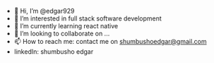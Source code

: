 - 👋 Hi, I’m @edgar929
- 👀 I’m interested in full stack software development
- 🌱 I’m currently learning react native
- 💞️ I’m looking to collaborate on ...
- 📫 How to reach me: contact me on shumbushoedgar@gmail.com
-   linkedIn: shumbusho edgar
